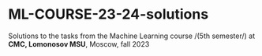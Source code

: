 # ML-COURSE-23-24-solutions
Solutions to the tasks from the Machine Learning course /(5th semester/) at **CMC, Lomonosov MSU**, Moscow, fall 2023
